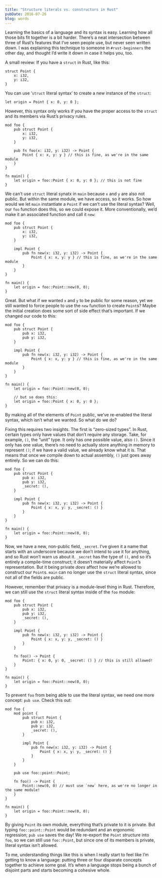 ```yaml
---
title: "Structure literals vs. constructors in Rust"
pubDate: 2016-07-26
blog: words
---
```



Learning the basics of a language and its syntax is easy. Learning how all those bits fit together is a bit harder. There’s a neat intersection between three of Rust’s features that I’ve seen people use, but never seen written down. I was explaining this technique to someone in `#rust-beginners` the other day, and thought I’d write it down in case it helps you, too.

A small review: If you have a `struct` in Rust, like this:

```
struct Point {
    x: i32,
    y: i32,
}
```

You can use ‘`struct` literal syntax’ to create a new instance of the `struct`:

```
let origin = Point { x: 0, y: 0 };
```

However, this syntax only works if you have the proper access to the `struct` and its members via Rust’s privacy rules.

```
mod foo {
    pub struct Point {
        x: i32,
        y: i32,
    }

    pub fn foo(x: i32, y: i32) -> Point {
        Point { x: x, y: y } // this is fine, as we're in the same module
    }
}

fn main() {
    let origin = foo::Point { x: 0, y: 0 }; // this is not fine
}
```

We can’t use `struct` literal synatx in `main` because `x` and `y` are also not public. But within the same module, we have access, so it works. So how would we let `main` instantiate a `Point` if we can’t use the literal syntax? Well, our `foo` function does this, so we could expose it. More conventionally, we’d make it an associated function and call it `new`:

```
mod foo {
    pub struct Point {
        x: i32,
        y: i32,
    }
    
    impl Point {
        pub fn new(x: i32, y: i32) -> Point {
            Point { x: x, y: y } // this is fine, as we're in the same module
        }
    }
}

fn main() {
    let origin = foo::Point::new(0, 0);
}
```

Great. But what if we wanted `x` and `y` to be public for some reason, yet we still wanted to force people to use the `new` function to create `Point`s? Maybe the initial creation does some sort of side effect that’s important. If we changed our code to this:

```
mod foo {
    pub struct Point {
        pub x: i32,
        pub y: i32,
    }
    
    impl Point {
        pub fn new(x: i32, y: i32) -> Point {
            Point { x: x, y: y } // this is fine, as we're in the same module
        }
    }
}

fn main() {
    let origin = foo::Point::new(0, 0);

    // but so does this:
    let origin = foo::Point { x: 0, y: 0 };
}
```

By making all of the elements of `Point` public, we’ve re-enabled the literal syntax, which isn’t what we wanted. So what do we do?

Fixing this requires two insights. The first is “zero-sized types”. In Rust, certain types only have values that don’t require any storage. Take, for example, `()`, the “unit” type. It only has one possible value, also `()`. Since it only has one value, there’s no need to actually store anything in memory to represent `()`; if we have a valid value, we already know what it is. That means that once we compile down to actual assembly, `()` just goes away entirely. So we can do this:

```
mod foo {
    pub struct Point {
        pub x: i32,
        pub y: i32,
        _secret: (),
    }
    
    impl Point {
        pub fn new(x: i32, y: i32) -> Point {
            Point { x: x, y: y, _secret: () }
        }
    }
}

fn main() {
    let origin = foo::Point::new(0, 0);
}
```

Now, we have a new, non-public field, `_secret`. I’ve given it a name that starts with an underscore because we don’t intend to use it for anything, and so Rust won’t warn us about it. `_secret` has the type of `()`, and so it’s entirely a compile-time construct; it doesn’t materially affect `Point`’s representation. But it being private *does* affect how we’re allowed to construct our `Point`s. `main` can no longer use the `struct` literal syntax, since not all of the fields are public.

However, remember that privacy is a module-level thing in Rust. Therefore, we can still use the `struct` literal syntax inside of the `foo` module:

```
mod foo {
    pub struct Point {
        pub x: i32,
        pub y: i32,
        _secret: (),
    }
    
    impl Point {
        pub fn new(x: i32, y: i32) -> Point {
            Point { x: x, y: y, _secret: () }
        }
    }

    fn foo() -> Point {
        Point: { x: 0, y: 0, _secret: () } // this is still allowed!
    }
}

fn main() {
    let origin = foo::Point::new(0, 0);
}
```

To prevent `foo` from being able to use the literal syntax, we need one more concept: `pub use`. Check this out:

```
mod foo {
    mod point {
        pub struct Point {
            pub x: i32,
            pub y: i32,
            _secret: (),
        }
    
        impl Point {
            pub fn new(x: i32, y: i32) -> Point {
                Point { x: x, y: y, _secret: () }
            }
        }
    }

    pub use foo::point::Point;

    fn foo() -> Point {
        Point::new(0, 0) // must use `new` here, as we're no longer in the same module!
    }
}

fn main() {
    let origin = foo::Point::new(0, 0);
}
```

By giving `Point` its own module, everything that’s private to it is private. But typing `foo::point::Point` would be redundant and an ergonomic regression; `pub use` saves the day! We re-export the `Point` structure into `foo`, so we can still use `foo::Point`, but since one of its members is private, literal syntax isn’t allowed.

To me, understanding things like this is when I really start to feel like I’m getting to know a language: putting three or four disparate concepts together to achieve some goal. It’s when a language stops being a bunch of disjoint parts and starts becoming a cohesive whole.
